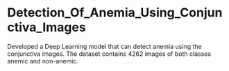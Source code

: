 # Detection_Of_Anemia_Using_Conjunctiva_Images
Developed a Deep Learning model that can detect anemia using the conjunctiva images. The dataset contains 4262 images of both classes anemic and non-anemic.
